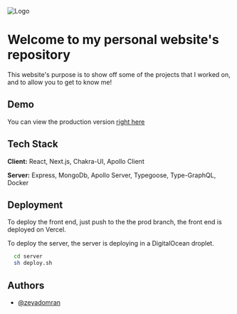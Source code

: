 
![Logo](https://zeyadomran.com/images/favicon/favicon.ico)

    
# Welcome to my personal website's repository

This website's purpose is to show off some of the projects that I worked on, and to allow you to get to know me!


## Demo

You can view the production version [right here](https://zeyadomran.com)

  
## Tech Stack

**Client:** React, Next.js, Chakra-UI, Apollo Client

**Server:** Express, MongoDb, Apollo Server, Typegoose, Type-GraphQL, Docker

  
## Deployment

To deploy the front end, just push to the the prod branch, the front end is deployed on Vercel.

To deploy the server, the server is deploying in a DigitalOcean droplet.

```bash
  cd server
  sh deploy.sh
```
  
## Authors

- [@zeyadomran](https://www.github.com/zeyadomran)

  
